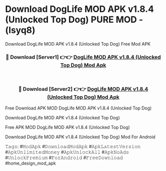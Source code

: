 # Download DogLife MOD APK v1.8.4 (Unlocked Top Dog) PURE MOD - (lsyq8)
Download DogLife MOD APK v1.8.4 (Unlocked Top Dog) Free Mod APK

<div align="center">
<h3>🔴 Download [Server1] 👉👉 <a href="https://apk-comot.site?title=DogLife_MOD_APK_v1.8.4_(Unlocked_Top_Dog)">DogLife MOD APK v1.8.4 (Unlocked Top Dog) Mod Apk</a></h3><br>

<h3>🔴 Download [Server2] 👉👉 <a href="https://apk-comot.site?title=DogLife_MOD_APK_v1.8.4_(Unlocked_Top_Dog)">DogLife MOD APK v1.8.4 (Unlocked Top Dog) Mod Apk</a></h3>
</div>


Free Download APK MOD DogLife MOD APK v1.8.4 (Unlocked Top Dog)

Download DogLife MOD APK v1.8.4 (Unlocked Top Dog) 

Free APK MOD DogLife MOD APK v1.8.4 (Unlocked Top Dog) 

Download DogLife MOD APK v1.8.4 (Unlocked Top Dog) Mod For Android

𝚃𝚊𝚐𝚜: #𝙼𝚘𝚍𝙰𝚙𝚔 #𝙳𝚘𝚠𝚗𝚕𝚘𝚊𝚍𝙼𝚘𝚍𝙰𝚙𝚔 #𝙰𝚙𝚔𝙻𝚊𝚝𝚎𝚜𝚝𝚅𝚎𝚛𝚜𝚒𝚘𝚗 #𝙰𝚙𝚔𝚄𝚗𝚕𝚒𝚖𝚒𝚝𝚎𝚍𝙼𝚘𝚗𝚎𝚢 #𝙰𝚙𝚔𝚄𝚗𝚕𝚘𝚌𝚔𝙰𝚕𝚕 #𝙰𝚙𝚔𝙽𝚘𝙰𝚍𝚜 #𝚄𝚗𝚕𝚘𝚌𝚔𝙿𝚛𝚎𝚖𝚒𝚞𝚖 #𝙵𝚘𝚛𝙰𝚗𝚍𝚛𝚘𝚒𝚍 #𝙵𝚛𝚎𝚎𝙳𝚘𝚠𝚗𝚕𝚘𝚊𝚍 #home_design_mod_apk
